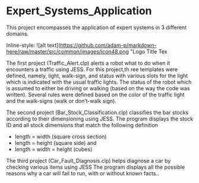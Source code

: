 # Expert_Systems_Application
This project encompasses the application of expert systems in 3 different domains. 

Inline-style: 
![alt text](https://github.com/adam-p/markdown-here/raw/master/src/common/images/icon48.png "Logo Title Tex

The first project (Traffic_Alert.clp) alerts a robot what to do when it encounters a traffic using JESS. For this project,th ree templates were defined, namely, light, walk-sign, and status with various slots for the light which is indicated with the usual traffic lights. The status of the robot which is assumed to either be driving or walking (based on the way the code was written). Several rules were defined based on the color of the traffic light and the walk-signs (walk or don’t-walk sign).

The second project (Bar_Stock_Classification.clp) classifies the bar stocks according to their dimensioning using JESS. The program displays the stock ID and all stock dimensions that match the following definition
* length = width (square cross section)
* length = height (square side) and
* length = width = height (cubes)
				      
				      
The third project (Car_Fault_Diagnosis.clp) helps diagnose a car by checking various items using JESS  The program displays all the possible reasons why a car will fail to run, with or without known facts..
